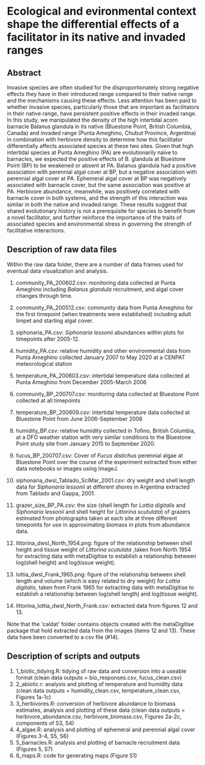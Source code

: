 # Ecological and evironmental context shape the differential effects of a facilitator in its native and invaded ranges

## Abstract

Invasive species are often studied for the disproportionately strong negative effects they have in their introduced range compared to their native range and the mechanisms causing these effects. Less attention has been paid to whether invasive species, particularly those that are important as facilitators in their native range, have persistent positive effects in their invaded range. In this study, we manipulated the density of the high intertidal acorn barnacle Balanus glandula in its native (Bluestone Point, British Columbia, Canada) and invaded range (Punta Ameghino, Chubut Province, Argentina) in combination with herbivore density to determine how this facilitator differentially affects associated species at these two sites. Given that high intertidal species at Punta Ameghino (PA) are evolutionarily naïve to barnacles, we expected the positive effects of B. glandula at Bluestone Point (BP) to be weakened or absent at PA. Balanus glandula had a positive association with perennial algal cover at BP, but a negative association with perennial algal cover at PA. Ephemeral algal cover at BP was negatively associated with barnacle cover, but the same association was positive at PA. Herbivore abundance, meanwhile, was positively correlated with barnacle cover in both systems, and the strength of this interaction was similar in both the native and invaded range. These results suggest that shared evolutionary history is not a prerequisite for species to benefit from a novel facilitator, and further reinforce the importance of the traits of associated species and environmental stress in governing the strength of facilitative interactions.


## Description of raw data files

Within the raw data folder, there are a number of data frames used for eventual data visualization and analysis.

1) community_PA_200602.csv: monitoring data collected at Punta Ameghino including _Balanus glandula_ recruitment, and algal cover changes through time.

2) community_PA_200512.csv: community data from Punta Ameghino for the first timepoint (when treatments were established) including adult limpet and starting algal cover.

3) siphonaria_PA.csv: _Siphonaria lessonii_ abundances within plots for timepoints after 2005-12.

4) humidity_PA.csv: relative humidity and other environmental data from Punta Ameghino collected January 2007 to May 2020 at a CENPAT meteorological station

5) temperature_PA_200603.csv: intertidal temperature data collected at Punta Ameghino from December 2005-March 2006

6) community_BP_200707.csv: monitoring data collected at Bluestone Point collected at all timepoints

7) temperature_BP_200609.csv: intertidal temperature data collected at Bluestone Point from June 2006-September 2006

8) humidity_BP.csv: relative humidity collected in Tofino, British Columbia, at a DFO weather station with very similar conditions to the Bluestone Point study site from January 2015 to September 2020.

9) fucus_BP_200707.csv: Cover of _Fucus distichus_ perennial algae at Bluestone Point over the course of the experiment extracted from either data notebooks or images using ImageJ.

10) siphonaria_dwsl_Tablado_SciMar_2001.csv: dry weight and shell length data for _Siphonaria lessonii_ at different shores in Argentina extracted from Tablado and Gappa, 2001.

11) grazer_size_BP_PA.csv: the size (shell length for _Lottia digitalis_ and _Siphonaria lessonii_ and shell height for _Littorina scutulata_) of grazers estimated from photographs taken at each site at three different timepoints for use in approximating biomass in plots from abundance data.

12) littorina_dwsl_North_1954.png: figure of the relationship between shell height and tissue weight of _Littorina scutulata_ ,taken from North 1954 for extracting data with metaDigitise to establish a relationship between log(shell height) and log(tissue weight).

13) lottia_dwsl_Frank_1965.png: figure of the relationship between shell length and volume (which is easy related to dry weight) for _Lottia digitalis_, taken from Frank 1965 for extracting data with metaDigitise to establish a relationship between log(shell length) and log(tissue weight).

14) littorina_lottia_dwsl_North_Frank.csv: extracted data from figures 12 and 13.

Note that the 'caldat' folder contains objects created with the metaDigitise package that hold extracted data from the images (items 12 and 13). These data have been converted to a csv file (#14).

## Description of scripts and outputs

1) 1_biotic_tidying.R: tidying of raw data and conversion into a useable format (clean data outputs = bio_responses.csv, fucus_clean.csv)
2) 2_abiotic.r: analysis and plotting of temperature and humidity data (clean data outputs = humidity_clean.csv, temperature_clean.csv, Figures 1a-1c)
3) 3_herbivores.R: conversion of herbivore abundance to biomass estimates, analysis and plotting of these data (clean data outputs = herbivore_abundance.csv, herbivore_biomass.csv, Figures 2a-2c, components of S3, S4)
4) 4_algae.R: analysis and plotting of ephemeral and perennial algal cover (Figures 3-4, S5, S6)
5) 5_barnacles.R: analysis and plotting of barnacle recruitment data (Figures 5, S7)
6) 6_maps.R: code for generating maps (Figure S1)
